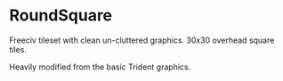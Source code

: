 # RoundSquare
Freeciv tileset with clean un-cluttered graphics.
30x30 overhead square tiles.

Heavily modified from the basic Trident graphics.
